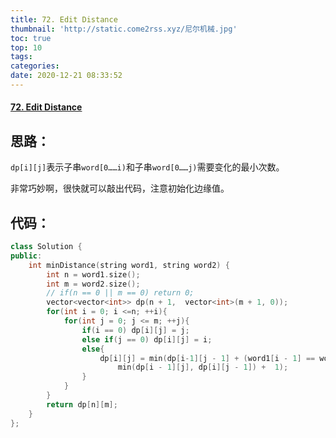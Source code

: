 ```yaml
---
title: 72. Edit Distance
thumbnail: 'http://static.come2rss.xyz/尼尔机械.jpg'
toc: true
top: 10
tags:
categories:
date: 2020-12-21 08:33:52
---
```





#### [72. Edit Distance](https://leetcode-cn.com/problems/edit-distance/)

<!-- more -->

## 思路：



`dp[i][j]`表示子串`word[0……i)`和子串`word[0……j)`需要变化的最小次数。

非常巧妙啊，很快就可以敲出代码，注意初始化边缘值。

## 代码：

```c++
class Solution {
public:
    int minDistance(string word1, string word2) {
        int n = word1.size();
        int m = word2.size();
        // if(n == 0 || m == 0) return 0;
        vector<vector<int>> dp(n + 1,  vector<int>(m + 1, 0));
        for(int i = 0; i <=n; ++i){
            for(int j = 0; j <= m; ++j){
                if(i == 0) dp[i][j] = j;
                else if(j == 0) dp[i][j] = i;
                else{
                    dp[i][j] = min(dp[i-1][j - 1] + (word1[i - 1] == word2[j - 1]? 0 : 1), 
                        min(dp[i - 1][j], dp[i][j - 1]) +  1);
                }
            }
        }
        return dp[n][m];
    }
};
```